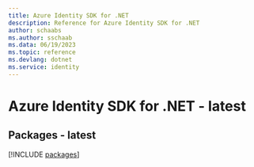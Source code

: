 ```yaml
---
title: Azure Identity SDK for .NET
description: Reference for Azure Identity SDK for .NET
author: schaabs
ms.author: sschaab
ms.data: 06/19/2023
ms.topic: reference
ms.devlang: dotnet
ms.service: identity
---
```

# Azure Identity SDK for .NET - latest
## Packages - latest
[!INCLUDE [packages](identity-index.md)]